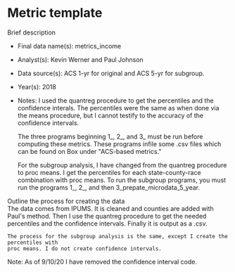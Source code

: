 # Metric template

Brief description

* Final data name(s): metrics_income
* Analyst(s): Kevin Werner and Paul Johnson
* Data source(s): ACS 1-yr for original and ACS 5-yr for subgroup.
* Year(s): 2018
* Notes:
    I used the quantreg procedure to get the percentiles and the confidence interals.
	The percentiles were the same as when done via the means procedure, but I cannot
	testify to the accuracy of the confidence intervals.
	
	The three programs beginning 1_, 2_, and 3_ must be run before computing these metrics.
	These programs infile some .csv files which can be found on Box under "ACS-based metrics." 

	For the subgroup analysis, I have changed from the quantreg procedure to proc means. I get the
	percentiles for each state-county-race combination with proc means. To run the subgroup programs,
	you must run the programs 1_, 2_, and then 3_prepate_microdata_5_year. 

Outline the process for creating the data    
	The data comes from IPUMS. It is cleaned and counties are added with Paul's method.
	Then I use the quantreg procedure to get the needed percentiles and the confidence
	intervals. Finally it is output as a .csv.

	The process for the subgroup analysis is the same, except I create the percentiles with
	proc means. I do not create confidence intervals. 

Note: As of 9/10/20 I have removed the confidence interval code. 

<Repeat above information for additional metrics>
